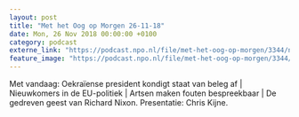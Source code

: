 ```yaml
---
layout: post
title: "Met het Oog op Morgen 26-11-18"
date: Mon, 26 Nov 2018 00:00:00 +0100
category: podcast
externe_link: "https://podcast.npo.nl/file/met-het-oog-op-morgen/3344/nporadio1_met-het-oog-op-morgen_20181126_met-het-oog-op-morgen-26-11-18.mp3"
feature_image: "https://podcast.npo.nl/file/met-het-oog-op-morgen/3344/nporadio1_met-het-oog-op-morgen_20181126_met-het-oog-op-morgen-26-11-18.mp3"
---
```


Met vandaag: Oekraïense president kondigt staat van beleg af | Nieuwkomers in de EU-politiek | Artsen maken fouten bespreekbaar | De gedreven geest van Richard Nixon. Presentatie: Chris Kijne.
